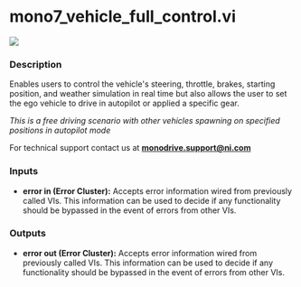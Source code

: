 # mono7_vehicle_full_control.vi

<p class="img_container">
<img class="lg_img" src="../mono7_vehicle_full_control.png"/>
</p>

### Description

Enables users to control the vehicle's steering, throttle, brakes, starting position, and weather simulation in real time but also allows the user to set the ego vehicle to drive in autopilot or applied a specific gear.

*This is a free driving scenario with other vehicles spawning on specified positions in autopilot mode*

For technical support contact us at <b>monodrive.support@ni.com</b> 

### Inputs

- **error in (Error Cluster):** Accepts error information wired from previously called VIs. This information can be used to decide if any functionality should be bypassed in the event of errors from other VIs. 

### Outputs

- **error out (Error Cluster):** Accepts error information wired from previously called VIs. This information can be used to decide if any functionality should be bypassed in the event of errors from other VIs. 

<p>&nbsp;</p>

